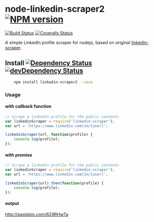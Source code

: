 # node-linkedin-scraper2 [![NPM version][npm-image]][npm-url]
[![Build Status][travis-image]][travis-url] [![Coveralls Status][coveralls-image]][coveralls-url]

A simple LinkedIn profile scraper for nodejs, based on original [linkedin-scraper](https://github.com/aadisriram/nodejs-linkedin-scraper).

## Install [![Dependency Status][david-image]][david-url] [![devDependency Status][david-image-dev]][david-url-dev]
```bash
    npm install linkedin-scraper2 --save
```

### Usage

#### with callback function
```javascript
// Scrape a linkedin profile for the public contents
var linkedinScraper = require('linkedin-scraper');
var url = 'https://www.linkedin.com/in/[user]';

linkedinScraper(url, function(profile) {
    console.log(profile);
});
```

#### with promise
```javascript
// Scrape a linkedin profile for the public contents
var linkedinScraper = require('linkedin-scraper');
var url = 'https://www.linkedin.com/in/[user]';

linkedinScraper(url).then(function(profile) {
    console.log(profile);
});
```

#### output

http://pastebin.com/629RHwTa

[npm-url]: https://npmjs.org/package/linkedin-scraper2
[npm-image]: http://img.shields.io/npm/v/linkedin-scraper2.svg

[travis-url]: https://travis-ci.org/danieljoppi/node-linkedin-scraper2
[travis-image]: https://img.shields.io/travis/danieljoppi/node-linkedin-scraper2.svg

[coveralls-url]: https://coveralls.io/r/danieljoppi/node-linkedin-scraper2
[coveralls-image]: http://img.shields.io/coveralls/danieljoppi/node-linkedin-scraper2/master.svg

[david-url]: https://david-dm.org/danieljoppi/node-linkedin-scraper2
[david-image]: https://david-dm.org/danieljoppi/node-linkedin-scraper2.svg

[david-url-dev]: https://david-dm.org/danieljoppi/node-linkedin-scraper2#info=devDependencies
[david-image-dev]: https://david-dm.org/danieljoppi/node-linkedin-scraper2/dev-status.svg